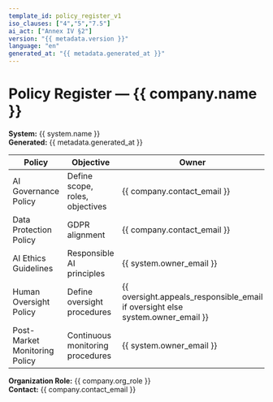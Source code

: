 ```yaml
---
template_id: policy_register_v1
iso_clauses: ["4","5","7.5"]
ai_act: ["Annex IV §2"]
version: "{{ metadata.version }}"
language: "en"
generated_at: "{{ metadata.generated_at }}"
---
```


# Policy Register — {{ company.name }}

**System:** {{ system.name }}  
**Generated:** {{ metadata.generated_at }}

| Policy | Objective | Owner | Review Frequency |
|--------|-----------|-------|------------------|
| AI Governance Policy | Define scope, roles, objectives | {{ company.contact_email }} | {{ pmm.management_review_frequency if pmm else 'Annual' }} |
| Data Protection Policy | GDPR alignment | {{ company.contact_email }} | {{ pmm.audit_frequency if pmm else 'Annual' }} |
| AI Ethics Guidelines | Responsible AI principles | {{ system.owner_email }} | {{ pmm.management_review_frequency if pmm else 'Annual' }} |
| Human Oversight Policy | Define oversight procedures | {{ oversight.appeals_responsible_email if oversight else system.owner_email }} | {{ pmm.management_review_frequency if pmm else 'Semi-annual' }} |
| Post-Market Monitoring Policy | Continuous monitoring procedures | {{ system.owner_email }} | {{ pmm.audit_frequency if pmm else 'Quarterly' }} |

**Organization Role:** {{ company.org_role }}  
**Contact:** {{ company.contact_email }}
